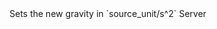 <function name="SetGravity" parent="IPhysicsEnvironment" type="classfunc">
	<description>
		Sets the new gravity in `source_unit/s^2`
		<added version="0.7"></added>
	</description>
	<realm>Server</realm>
	<args>
		<arg name="newGravity" type="Vector"></arg>
	</args>
	<rets>
	</rets>
</function>